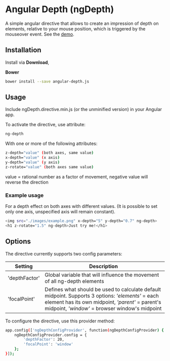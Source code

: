 Angular Depth (ngDepth)
====
A simple angular directive that allows to create an impression of depth on elements, relative to your mouse position, which is triggered by the mouseover event.
See the [demo](http://www.ngdepth.matuspeciar.com).
## Installation

Install via __Download__,

__Bower__
```bash
bower install --save angular-depth.js
```
## Usage
Include ngDepth.directive.min.js (or the unminified version) in your Angular app.

To activate the directive, use attribute:
```bash
ng-depth
```

With one or more of the following attributes:
```bash
z-depth="value" (both axes, same value)
x-depth="value" (x axis)
y-depth="value" (y axis)
z-rotate="value" (both axes same value)
```
value = rational number as a factor of movement, negative value will reverse the direction

### Example usage
For a depth effect on both axes with different values.
(It is possible to set only one axis, unspecified axis will remain constant).
```bash
<img src="./images/example.png" x-depth="5" y-depth="0.7" ng-depth>
<h1 z-rotate="1.5" ng-depth>Just try me!</h1>
```

## Options
The directive currently supports two config parameters:

| Setting | Description |
| --- | --- |
| 'depthFactor' | Global variable that will influence the movement of all ng-depth elements |
| 'focalPoint' | Defines what should be used to calculate default midpoint. Supports 3 options: *'elements'* = each element has its own midpoint, *'parent'* = parent's midpoint, *'window'* = browser window's midpoint|

To configure the directive, use this provider method:
```bash
app.config(['ngDepthConfigProvider', function(ngDepthConfigProvider) {
    ngDepthConfigProvider.config = {
        'depthFactor': 20,
        'focalPoint': 'window'
    };
}]);
```
